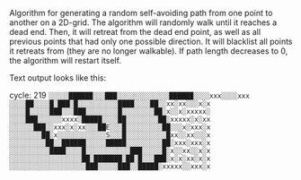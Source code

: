 Algorithm for generating a random self-avoiding path from one point to another on a 2D-grid.
The algorithm will randomly walk until it reaches a dead end. Then, it will retreat from the dead end point,
as well as all previous points that had only one possible direction. It will blacklist all points it
retreats from (they are no longer walkable). If path length decreases to 0, the algorithm will restart itself.

Text output looks like this:

cycle: 219
``░░░░░██████░░░███░░░░░░░░░░░░░██████░░░░xxx░░░░xxx
░░░░██░░░░█░███░█░░░░░░░░░░████░░░░██░░xx░xx░░░x░x
░░░░█░░░░░███░░░███░░░░░░░░█░░░░░░░░██░x░░x░xxxxx░
░░░░███░░░░░░xxxx░█████░░░░██░░░░░░░░██░xxxxx░x░xx
░░░░░░███░░xxx░x░xx░░░██E░░░█░░░░░░░░░██░░░x░xxx░x
░░░░░░░░██░x░░░░░░░░░░░░S░░░█░░░░░░░░░░█xx░░xx░░░x
░░░░░░░░░██░░██████░░░░░█████░░░░░░░░░██░xxx░xxx░x
░░░░░░░░░░████░░░░█░░░░░░░░░░░███░░░░░█░x░░xx░░x░x
░░░░░░░░░░░░░░░░░░██░███████░██░█░░░███░x░x░xx░x░x
░░░░░░░░░░░░░░░░░░░███░░░░░███░░█████░xxxxx░░xxx░x``